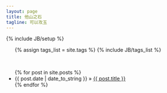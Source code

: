 ```yaml
---
layout: page
title: 他山之石
tagline: 可以攻玉
---
```

{% include JB/setup %}

<ul class="tag_box inline">
  {% assign tags_list = site.tags %}  
  {% include JB/tags_list %}
</ul>
<br>
<ul class="posts">
  {% for post in site.posts %}
    <li><span>{{ post.date | date_to_string }}</span> &raquo; <a href="{{ BASE_PATH }}{{ post.url }}">{{ post.title }}</a></li>
  {% endfor %}
</ul>
